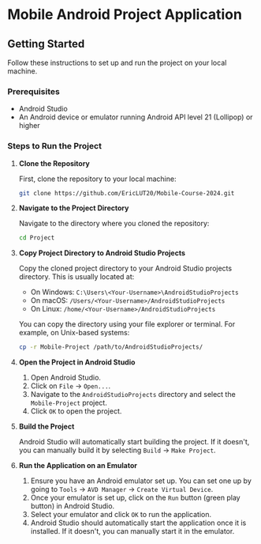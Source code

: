 # Mobile Android Project Application

## Getting Started

Follow these instructions to set up and run the project on your local machine.

### Prerequisites

- Android Studio
- An Android device or emulator running Android API level 21 (Lollipop) or higher

### Steps to Run the Project

1. **Clone the Repository**

    First, clone the repository to your local machine:

    ```sh
    git clone https://github.com/EricLUT20/Mobile-Course-2024.git
    ```

2. **Navigate to the Project Directory**

    Navigate to the directory where you cloned the repository:

    ```sh
    cd Project
    ```

3. **Copy Project Directory to Android Studio Projects**

    Copy the cloned project directory to your Android Studio projects directory. This is usually located at:

    - On Windows: `C:\Users\<Your-Username>\AndroidStudioProjects`
    - On macOS: `/Users/<Your-Username>/AndroidStudioProjects`
    - On Linux: `/home/<Your-Username>/AndroidStudioProjects`

    You can copy the directory using your file explorer or terminal. For example, on Unix-based systems:

    ```sh
    cp -r Mobile-Project /path/to/AndroidStudioProjects/
    ```

4. **Open the Project in Android Studio**

    1. Open Android Studio.
    2. Click on `File` -> `Open...`.
    3. Navigate to the `AndroidStudioProjects` directory and select the `Mobile-Project` project.
    4. Click `OK` to open the project.

5. **Build the Project**

    Android Studio will automatically start building the project. If it doesn't, you can manually build it by selecting `Build` -> `Make Project`.

6. **Run the Application on an Emulator**

    1. Ensure you have an Android emulator set up. You can set one up by going to `Tools` -> `AVD Manager` -> `Create Virtual Device`.
    2. Once your emulator is set up, click on the `Run` button (green play button) in Android Studio.
    3. Select your emulator and click `OK` to run the application.
    4. Android Studio should automatically start the application once it is installed. If it doesn't, you can manually start it in the emulator.
